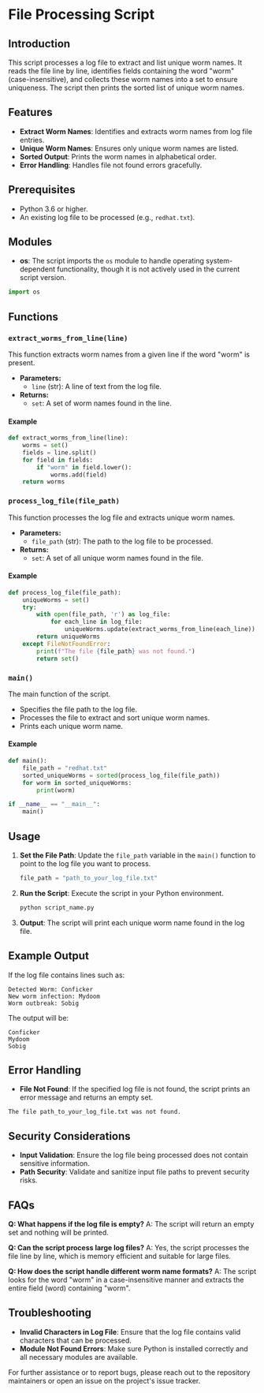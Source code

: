 # File Processing Script

## Introduction

This script processes a log file to extract and list unique worm names. It reads the file line by line, identifies fields containing the word "worm" (case-insensitive), and collects these worm names into a set to ensure uniqueness. The script then prints the sorted list of unique worm names.

## Features

- **Extract Worm Names**: Identifies and extracts worm names from log file entries.
- **Unique Worm Names**: Ensures only unique worm names are listed.
- **Sorted Output**: Prints the worm names in alphabetical order.
- **Error Handling**: Handles file not found errors gracefully.

## Prerequisites

- Python 3.6 or higher.
- An existing log file to be processed (e.g., `redhat.txt`).

## Modules

- **os**: The script imports the `os` module to handle operating system-dependent functionality, though it is not actively used in the current script version.

```python
import os
```

## Functions

### `extract_worms_from_line(line)`

This function extracts worm names from a given line if the word "worm" is present.

- **Parameters:**
  - `line` (str): A line of text from the log file.
- **Returns:**
  - `set`: A set of worm names found in the line.

#### Example

```python
def extract_worms_from_line(line):
    worms = set()
    fields = line.split()
    for field in fields:
        if "worm" in field.lower():
            worms.add(field)
    return worms
```

### `process_log_file(file_path)`

This function processes the log file and extracts unique worm names.

- **Parameters:**
  - `file_path` (str): The path to the log file to be processed.
- **Returns:**
  - `set`: A set of all unique worm names found in the file.

#### Example

```python
def process_log_file(file_path):
    uniqueWorms = set()
    try:
        with open(file_path, 'r') as log_file:
            for each_line in log_file:
                uniqueWorms.update(extract_worms_from_line(each_line))
        return uniqueWorms
    except FileNotFoundError:
        print(f"The file {file_path} was not found.")
        return set()
```

### `main()`

The main function of the script.

- Specifies the file path to the log file.
- Processes the file to extract and sort unique worm names.
- Prints each unique worm name.

#### Example

```python
def main():
    file_path = "redhat.txt"
    sorted_uniqueWorms = sorted(process_log_file(file_path))
    for worm in sorted_uniqueWorms:
        print(worm)

if __name__ == "__main__":
    main()
```

## Usage

1. **Set the File Path**: Update the `file_path` variable in the `main()` function to point to the log file you want to process.

    ```python
    file_path = "path_to_your_log_file.txt"
    ```

2. **Run the Script**: Execute the script in your Python environment.

    ```bash
    python script_name.py
    ```

3. **Output**: The script will print each unique worm name found in the log file.

## Example Output

If the log file contains lines such as:

```plaintext
Detected Worm: Conficker
New worm infection: Mydoom
Worm outbreak: Sobig
```

The output will be:

```plaintext
Conficker
Mydoom
Sobig
```

## Error Handling

- **File Not Found**: If the specified log file is not found, the script prints an error message and returns an empty set.

```plaintext
The file path_to_your_log_file.txt was not found.
```

## Security Considerations

- **Input Validation**: Ensure the log file being processed does not contain sensitive information.
- **Path Security**: Validate and sanitize input file paths to prevent security risks.

## FAQs

**Q: What happens if the log file is empty?**
A: The script will return an empty set and nothing will be printed.

**Q: Can the script process large log files?**
A: Yes, the script processes the file line by line, which is memory efficient and suitable for large files.

**Q: How does the script handle different worm name formats?**
A: The script looks for the word "worm" in a case-insensitive manner and extracts the entire field (word) containing "worm".

## Troubleshooting

- **Invalid Characters in Log File**: Ensure that the log file contains valid characters that can be processed.
- **Module Not Found Errors**: Make sure Python is installed correctly and all necessary modules are available.

For further assistance or to report bugs, please reach out to the repository maintainers or open an issue on the project's issue tracker.
